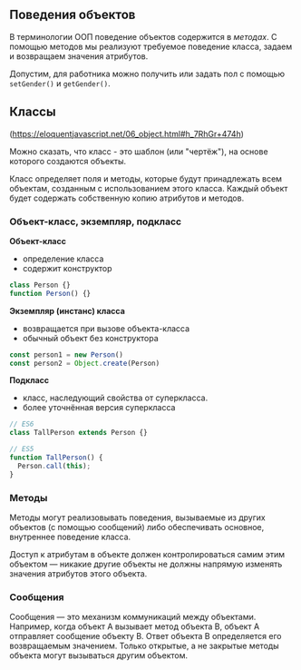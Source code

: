 ## Поведения объектов

В терминологии ООП поведение объектов содержится в *методах*.
С помощью методов мы реализуют требуемое поведение класса, задаем и возвращаем значения атрибутов.

Допустим, для работника можно получить или задать пол с помощью `setGender()` и `getGender()`.


## Классы

(https://eloquentjavascript.net/06_object.html#h_7RhGr+474h)

Можно сказать, что класс - это шаблон (или "чертёж"), на основе которого создаются объекты.

Класс определяет поля и методы, которые будут принадлежать всем объектам, созданным с использованием этого класса. Каждый объект будет содержать собственную копию атрибутов и методов.


### Объект-класс, экземпляр, подкласс

**Объект-класс**
- определение класса
- содержит конструктор

```js
class Person {}
function Person() {}
```

**Экземпляр (инстанс) класса**
- возвращается при вызове объекта-класса
- обычный объект без конструктора
```js
const person1 = new Person()
const person2 = Object.create(Person)
```

**Подкласс**
- класс, наследующий свойства от суперкласса.
- более уточнённая версия суперкласса
```js
// ES6
class TallPerson extends Person {}

// ES5
function TallPerson() {
  Person.call(this);
}
```


### Методы

Методы могут реализовывать поведения, вызываемые из других объектов (с помощью сообщений) либо обеспечивать основное, внутреннее поведение класса.

Доступ к атрибутам в объекте должен контролироваться самим этим объектом — никакие другие объекты не должны напрямую изменять значения атрибутов этого объекта.


### Сообщения

Сообщения — это механизм коммуникаций между объектами. Например, когда объект А вызывает метод объекта В, объект А отправляет сообщение объекту В. Ответ объекта В определяется его возвращаемым значением. Только открытые, а не закрытые методы объекта могут вызываться другим объектом.

